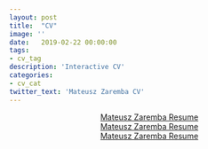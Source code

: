 ```yaml
---
layout: post
title:  "CV"
image: ''
date:   2019-02-22 00:00:00
tags:
- cv_tag
description: 'Interactive CV'
categories:
- cv_cat
twitter_text: 'Mateusz Zaremba CV'
---
```


<style>
.center {
  text-align: center;
}

.center p {
  line-height: 1.5;
  display: inline-block;
  vertical-align: middle;
}
</style>

<div class="center">
<object data="https://github.com/matzar/matzar.github.io/raw/master/pdf/Mateusz%20Zaremba%20Resume.pdf" type="application/pdf"  width="600" height="500">
  <a href="https://github.com/matzar/matzar.github.io/raw/master/pdf/Mateusz%20Zaremba%20Resume.pdf">Mateusz Zaremba Resume</a>
</object>
</div>

<div class="center">
<object data="/assets/pdf/Mateusz-Zaremba-Resume.pdf" type="application/pdf"  width="600" height="500">
  <a href="/assets/pdf/Mateusz-Zaremba-Resume.pdf">Mateusz Zaremba Resume</a>
</object>
</div>

<div class="center">
<object data="{{ "/assets/pdf/Mateusz-Zaremba-Resume.pdf"}}" alt="" type="application/pdf"  width="600" height="500">
  <a href="{{ "/assets/pdf/Mateusz-Zaremba-Resume.pdf"}}" alt="">Mateusz Zaremba Resume</a>
</object>
</div>





